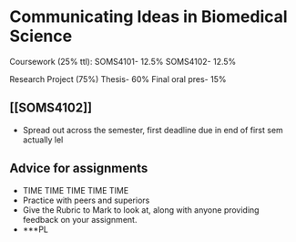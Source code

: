# Communicating Ideas in Biomedical Science

Coursework (25% ttl):
SOMS4101- 12.5%
SOMS4102- 12.5%

Research Project (75%)
Thesis- 60%
Final oral pres- 15%

## [[SOMS4102]]

- Spread out across the semester, first deadline due in end of first sem actually lel

## Advice for assignments

- TIME TIME TIME TIME TIME 
- Practice with peers and superiors
- Give the Rubric to Mark to look at, along with anyone providing feedback on your assignment.
- ***PL